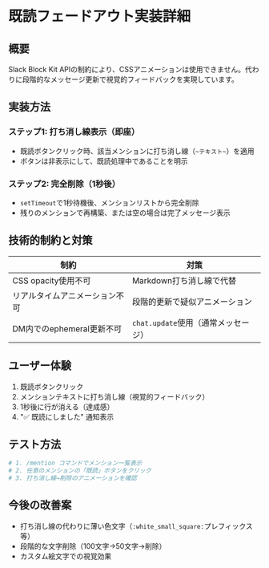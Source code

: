 # 既読フェードアウト実装詳細

## 概要
Slack Block Kit APIの制約により、CSSアニメーションは使用できません。代わりに段階的なメッセージ更新で視覚的フィードバックを実現しています。

## 実装方法

### ステップ1: 打ち消し線表示（即座）
- 既読ボタンクリック時、該当メンションに打ち消し線（`~テキスト~`）を適用
- ボタンは非表示にして、既読処理中であることを明示

### ステップ2: 完全削除（1秒後）
- `setTimeout`で1秒待機後、メンションリストから完全削除
- 残りのメンションで再構築、または空の場合は完了メッセージ表示

## 技術的制約と対策

| 制約 | 対策 |
|------|------|
| CSS opacity使用不可 | Markdown打ち消し線で代替 |
| リアルタイムアニメーション不可 | 段階的更新で疑似アニメーション |
| DM内でのephemeral更新不可 | `chat.update`使用（通常メッセージ） |

## ユーザー体験
1. 既読ボタンクリック
2. メンションテキストに打ち消し線（視覚的フィードバック）
3. 1秒後に行が消える（達成感）
4. "✅ 既読にしました" 通知表示

## テスト方法
```bash
# 1. /mention コマンドでメンション一覧表示
# 2. 任意のメンションの「既読」ボタンをクリック
# 3. 打ち消し線→削除のアニメーションを確認
```

## 今後の改善案
- 打ち消し線の代わりに薄い色文字（`:white_small_square:`プレフィックス等）
- 段階的な文字削除（100文字→50文字→削除）
- カスタム絵文字での視覚効果